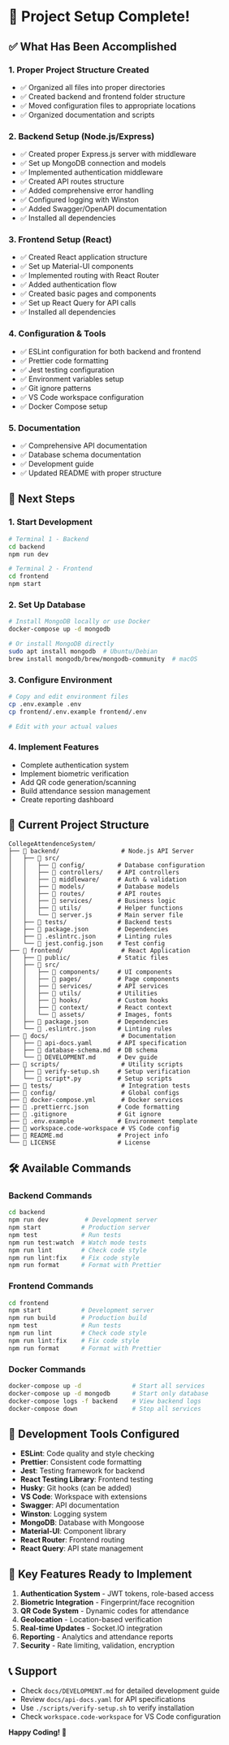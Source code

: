 # 🎉 Project Setup Complete!

## ✅ What Has Been Accomplished

### 1. **Proper Project Structure Created**
- ✅ Organized all files into proper directories
- ✅ Created backend and frontend folder structure
- ✅ Moved configuration files to appropriate locations
- ✅ Organized documentation and scripts

### 2. **Backend Setup (Node.js/Express)**
- ✅ Created proper Express.js server with middleware
- ✅ Set up MongoDB connection and models
- ✅ Implemented authentication middleware
- ✅ Created API routes structure
- ✅ Added comprehensive error handling
- ✅ Configured logging with Winston
- ✅ Added Swagger/OpenAPI documentation
- ✅ Installed all dependencies

### 3. **Frontend Setup (React)**
- ✅ Created React application structure
- ✅ Set up Material-UI components
- ✅ Implemented routing with React Router
- ✅ Added authentication flow
- ✅ Created basic pages and components
- ✅ Set up React Query for API calls
- ✅ Installed all dependencies

### 4. **Configuration & Tools**
- ✅ ESLint configuration for both backend and frontend
- ✅ Prettier code formatting
- ✅ Jest testing configuration
- ✅ Environment variables setup
- ✅ Git ignore patterns
- ✅ VS Code workspace configuration
- ✅ Docker Compose setup

### 5. **Documentation**
- ✅ Comprehensive API documentation
- ✅ Database schema documentation
- ✅ Development guide
- ✅ Updated README with proper structure

## 🚀 Next Steps

### 1. **Start Development**
```bash
# Terminal 1 - Backend
cd backend
npm run dev

# Terminal 2 - Frontend  
cd frontend
npm start
```

### 2. **Set Up Database**
```bash
# Install MongoDB locally or use Docker
docker-compose up -d mongodb

# Or install MongoDB directly
sudo apt install mongodb  # Ubuntu/Debian
brew install mongodb/brew/mongodb-community  # macOS
```

### 3. **Configure Environment**
```bash
# Copy and edit environment files
cp .env.example .env
cp frontend/.env.example frontend/.env

# Edit with your actual values
```

### 4. **Implement Features**
- Complete authentication system
- Implement biometric verification
- Add QR code generation/scanning
- Build attendance session management
- Create reporting dashboard

## 📁 Current Project Structure

```
CollegeAttendenceSystem/
├── 📁 backend/                 # Node.js API Server
│   ├── 📁 src/
│   │   ├── 📁 config/         # Database configuration
│   │   ├── 📁 controllers/    # API controllers
│   │   ├── 📁 middleware/     # Auth & validation
│   │   ├── 📁 models/         # Database models
│   │   ├── 📁 routes/         # API routes
│   │   ├── 📁 services/       # Business logic
│   │   ├── 📁 utils/          # Helper functions
│   │   └── 📄 server.js       # Main server file
│   ├── 📁 tests/              # Backend tests
│   ├── 📄 package.json        # Dependencies
│   ├── 📄 .eslintrc.json      # Linting rules
│   └── 📄 jest.config.json    # Test config
├── 📁 frontend/                # React Application
│   ├── 📁 public/             # Static files
│   ├── 📁 src/
│   │   ├── 📁 components/     # UI components
│   │   ├── 📁 pages/          # Page components
│   │   ├── 📁 services/       # API services
│   │   ├── 📁 utils/          # Utilities
│   │   ├── 📁 hooks/          # Custom hooks
│   │   ├── 📁 context/        # React context
│   │   └── 📁 assets/         # Images, fonts
│   ├── 📄 package.json        # Dependencies
│   └── 📄 .eslintrc.json      # Linting rules
├── 📁 docs/                    # Documentation
│   ├── 📄 api-docs.yaml       # API specification
│   ├── 📄 database-schema.md  # DB schema
│   └── 📄 DEVELOPMENT.md      # Dev guide
├── 📁 scripts/                 # Utility scripts
│   ├── 📄 verify-setup.sh     # Setup verification
│   └── 📄 script*.py          # Setup scripts
├── 📁 tests/                   # Integration tests
├── 📁 config/                  # Global configs
├── 📄 docker-compose.yml       # Docker services
├── 📄 .prettierrc.json        # Code formatting
├── 📄 .gitignore              # Git ignore
├── 📄 .env.example            # Environment template
├── 📄 workspace.code-workspace # VS Code config
├── 📄 README.md               # Project info
└── 📄 LICENSE                 # License
```

## 🛠️ Available Commands

### Backend Commands
```bash
cd backend
npm run dev          # Development server
npm start           # Production server
npm test            # Run tests
npm run test:watch  # Watch mode tests
npm run lint        # Check code style
npm run lint:fix    # Fix code style
npm run format      # Format with Prettier
```

### Frontend Commands  
```bash
cd frontend
npm start           # Development server
npm run build       # Production build
npm test            # Run tests
npm run lint        # Check code style
npm run lint:fix    # Fix code style
npm run format      # Format with Prettier
```

### Docker Commands
```bash
docker-compose up -d              # Start all services
docker-compose up -d mongodb      # Start only database
docker-compose logs -f backend    # View backend logs
docker-compose down               # Stop all services
```

## 🔧 Development Tools Configured

- **ESLint**: Code quality and style checking
- **Prettier**: Consistent code formatting  
- **Jest**: Testing framework for backend
- **React Testing Library**: Frontend testing
- **Husky**: Git hooks (can be added)
- **VS Code**: Workspace with extensions
- **Swagger**: API documentation
- **Winston**: Logging system
- **MongoDB**: Database with Mongoose
- **Material-UI**: Component library
- **React Router**: Frontend routing
- **React Query**: API state management

## 🎯 Key Features Ready to Implement

1. **Authentication System** - JWT tokens, role-based access
2. **Biometric Integration** - Fingerprint/face recognition
3. **QR Code System** - Dynamic codes for attendance
4. **Geolocation** - Location-based verification
5. **Real-time Updates** - Socket.IO integration
6. **Reporting** - Analytics and attendance reports
7. **Security** - Rate limiting, validation, encryption

## 📞 Support

- Check `docs/DEVELOPMENT.md` for detailed development guide
- Review `docs/api-docs.yaml` for API specifications  
- Use `./scripts/verify-setup.sh` to verify installation
- Check `workspace.code-workspace` for VS Code configuration

**Happy Coding! 🚀**
